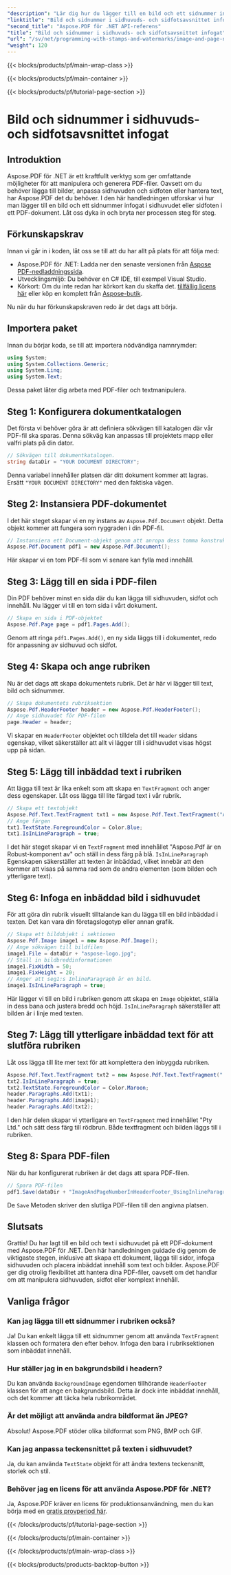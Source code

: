 ```yaml
---
"description": "Lär dig hur du lägger till en bild och ett sidnummer infogat i sidhuvudet i en PDF med hjälp av Aspose.PDF för .NET med den här steg-för-steg-guiden."
"linktitle": "Bild och sidnummer i sidhuvuds- och sidfotsavsnittet infogat"
"second_title": "Aspose.PDF för .NET API-referens"
"title": "Bild och sidnummer i sidhuvuds- och sidfotsavsnittet infogat"
"url": "/sv/net/programming-with-stamps-and-watermarks/image-and-page-number-in-header-footer-section-inline/"
"weight": 120
---
```


{{< blocks/products/pf/main-wrap-class >}}

{{< blocks/products/pf/main-container >}}

{{< blocks/products/pf/tutorial-page-section >}}

# Bild och sidnummer i sidhuvuds- och sidfotsavsnittet infogat

## Introduktion

Aspose.PDF för .NET är ett kraftfullt verktyg som ger omfattande möjligheter för att manipulera och generera PDF-filer. Oavsett om du behöver lägga till bilder, anpassa sidhuvuden och sidfoten eller hantera text, har Aspose.PDF det du behöver. I den här handledningen utforskar vi hur man lägger till en bild och ett sidnummer infogat i sidhuvudet eller sidfoten i ett PDF-dokument. Låt oss dyka in och bryta ner processen steg för steg.

## Förkunskapskrav

Innan vi går in i koden, låt oss se till att du har allt på plats för att följa med:

- Aspose.PDF för .NET: Ladda ner den senaste versionen från [Aspose PDF-nedladdningssida](https://releases.aspose.com/pdf/net/).
- Utvecklingsmiljö: Du behöver en C# IDE, till exempel Visual Studio.
- Körkort: Om du inte redan har körkort kan du skaffa det. [tillfällig licens här](https://purchase.aspose.com/temporary-license/) eller köp en komplett från [Aspose-butik](https://purchase.aspose.com/buy).

Nu när du har förkunskapskraven redo är det dags att börja.

## Importera paket

Innan du börjar koda, se till att importera nödvändiga namnrymder:

```csharp
using System;
using System.Collections.Generic;
using System.Linq;
using System.Text;
```

Dessa paket låter dig arbeta med PDF-filer och textmanipulera.

## Steg 1: Konfigurera dokumentkatalogen

Det första vi behöver göra är att definiera sökvägen till katalogen där vår PDF-fil ska sparas. Denna sökväg kan anpassas till projektets mapp eller valfri plats på din dator.

```csharp
// Sökvägen till dokumentkatalogen.
string dataDir = "YOUR DOCUMENT DIRECTORY";
```

Denna variabel innehåller platsen där ditt dokument kommer att lagras. Ersätt `"YOUR DOCUMENT DIRECTORY"` med den faktiska vägen.

## Steg 2: Instansiera PDF-dokumentet

I det här steget skapar vi en ny instans av `Aspose.Pdf.Document` objekt. Detta objekt kommer att fungera som ryggraden i din PDF-fil.

```csharp
// Instansiera ett Document-objekt genom att anropa dess tomma konstruktor
Aspose.Pdf.Document pdf1 = new Aspose.Pdf.Document();
```

Här skapar vi en tom PDF-fil som vi senare kan fylla med innehåll.

## Steg 3: Lägg till en sida i PDF-filen

Din PDF behöver minst en sida där du kan lägga till sidhuvuden, sidfot och innehåll. Nu lägger vi till en tom sida i vårt dokument.

```csharp
// Skapa en sida i PDF-objektet
Aspose.Pdf.Page page = pdf1.Pages.Add();
```

Genom att ringa `pdf1.Pages.Add()`, en ny sida läggs till i dokumentet, redo för anpassning av sidhuvud och sidfot.

## Steg 4: Skapa och ange rubriken

Nu är det dags att skapa dokumentets rubrik. Det är här vi lägger till text, bild och sidnummer.

```csharp
// Skapa dokumentets rubriksektion
Aspose.Pdf.HeaderFooter header = new Aspose.Pdf.HeaderFooter();
// Ange sidhuvudet för PDF-filen
page.Header = header;
```

Vi skapar en `HeaderFooter` objektet och tilldela det till `Header` sidans egenskap, vilket säkerställer att allt vi lägger till i sidhuvudet visas högst upp på sidan.

## Steg 5: Lägg till inbäddad text i rubriken

Att lägga till text är lika enkelt som att skapa en `TextFragment` och anger dess egenskaper. Låt oss lägga till lite färgad text i vår rubrik.

```csharp
// Skapa ett textobjekt
Aspose.Pdf.Text.TextFragment txt1 = new Aspose.Pdf.Text.TextFragment("Aspose.Pdf is a Robust component by");
// Ange färgen
txt1.TextState.ForegroundColor = Color.Blue;
txt1.IsInLineParagraph = true;
```

I det här steget skapar vi en `TextFragment` med innehållet "Aspose.Pdf är en Robust-komponent av" och ställ in dess färg på blå. `IsInLineParagraph` Egenskapen säkerställer att texten är inbäddad, vilket innebär att den kommer att visas på samma rad som de andra elementen (som bilden och ytterligare text).

## Steg 6: Infoga en inbäddad bild i sidhuvudet

För att göra din rubrik visuellt tilltalande kan du lägga till en bild inbäddad i texten. Det kan vara din företagslogotyp eller annan grafik.

```csharp
// Skapa ett bildobjekt i sektionen
Aspose.Pdf.Image image1 = new Aspose.Pdf.Image();
// Ange sökvägen till bildfilen
image1.File = dataDir + "aspose-logo.jpg";
// Ställ in bildbreddinformationen
image1.FixWidth = 50;
image1.FixHeight = 20;
// Anger att seg1:s InlineParagraph är en bild.
image1.IsInLineParagraph = true;
```

Här lägger vi till en bild i rubriken genom att skapa en `Image` objektet, ställa in dess bana och justera bredd och höjd. `IsInLineParagraph` säkerställer att bilden är i linje med texten.

## Steg 7: Lägg till ytterligare inbäddad text för att slutföra rubriken

Låt oss lägga till lite mer text för att komplettera den inbyggda rubriken.

```csharp
Aspose.Pdf.Text.TextFragment txt2 = new Aspose.Pdf.Text.TextFragment(" Pty Ltd.");
txt2.IsInLineParagraph = true;
txt2.TextState.ForegroundColor = Color.Maroon;
header.Paragraphs.Add(txt1);
header.Paragraphs.Add(image1);
header.Paragraphs.Add(txt2);
```

I den här delen skapar vi ytterligare en `TextFragment` med innehållet "Pty Ltd." och sätt dess färg till rödbrun. Både textfragment och bilden läggs till i rubriken.

## Steg 8: Spara PDF-filen

När du har konfigurerat rubriken är det dags att spara PDF-filen.

```csharp
// Spara PDF-filen
pdf1.Save(dataDir + "ImageAndPageNumberInHeaderFooter_UsingInlineParagraph_out.pdf");
```

De `Save` Metoden skriver den slutliga PDF-filen till den angivna platsen.

## Slutsats

Grattis! Du har lagt till en bild och text i sidhuvudet på ett PDF-dokument med Aspose.PDF för .NET. Den här handledningen guidade dig genom de viktigaste stegen, inklusive att skapa ett dokument, lägga till sidor, infoga sidhuvuden och placera inbäddat innehåll som text och bilder. Aspose.PDF ger dig otrolig flexibilitet att hantera dina PDF-filer, oavsett om det handlar om att manipulera sidhuvuden, sidfot eller komplext innehåll. 

## Vanliga frågor

### Kan jag lägga till ett sidnummer i rubriken också?
Ja! Du kan enkelt lägga till ett sidnummer genom att använda `TextFragment` klassen och formatera den efter behov. Infoga den bara i rubriksektionen som inbäddat innehåll.

### Hur ställer jag in en bakgrundsbild i headern?
Du kan använda `BackgroundImage` egendomen tillhörande `HeaderFooter` klassen för att ange en bakgrundsbild. Detta är dock inte inbäddat innehåll, och det kommer att täcka hela rubrikområdet.

### Är det möjligt att använda andra bildformat än JPEG?
Absolut! Aspose.PDF stöder olika bildformat som PNG, BMP och GIF.

### Kan jag anpassa teckensnittet på texten i sidhuvudet?
Ja, du kan använda `TextState` objekt för att ändra textens teckensnitt, storlek och stil.

### Behöver jag en licens för att använda Aspose.PDF för .NET?
Ja, Aspose.PDF kräver en licens för produktionsanvändning, men du kan börja med en [gratis provperiod här](https://releases.aspose.com/).

{{< /blocks/products/pf/tutorial-page-section >}}

{{< /blocks/products/pf/main-container >}}

{{< /blocks/products/pf/main-wrap-class >}}

{{< blocks/products/products-backtop-button >}}